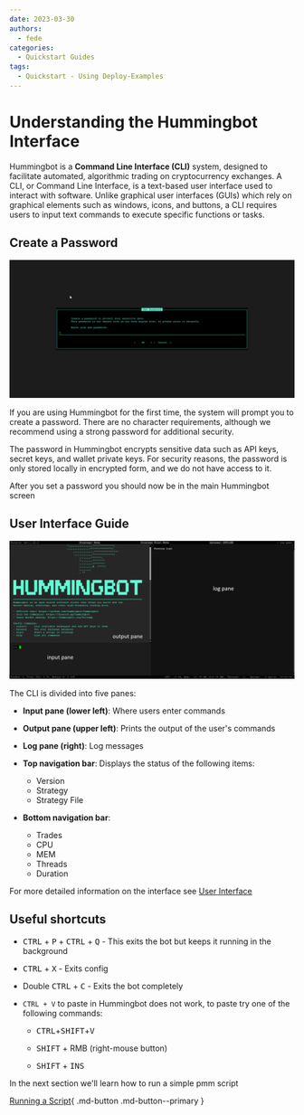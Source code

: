 ```yaml
---
date: 2023-03-30
authors:
  - fede
categories:
  - Quickstart Guides
tags:
  - Quickstart - Using Deploy-Examples
---
```


# Understanding the Hummingbot Interface

Hummingbot is a **Command Line Interface (CLI)** system, designed to facilitate automated, algorithmic trading on cryptocurrency exchanges. A CLI, or Command Line Interface, is a text-based user interface used to interact with software. Unlike graphical user interfaces (GUIs) which rely on graphical elements such as windows, icons, and buttons, a CLI requires users to input text commands to execute specific functions or tasks. 


## Create a Password

![Alt text](password.png)

If you are using Hummingbot for the first time, the system will prompt you to create a password. There are no character requirements, although we recommend using a strong password for additional security.

The password in Hummingbot encrypts sensitive data such as API keys, secret keys, and wallet private keys. For security reasons, the password is only stored locally in encrypted form, and we do not have access to it.

After you set a password you should now be in the main Hummingbot screen

## User Interface Guide


![Alt text](interface.png)

The CLI is divided into five panes:

* **Input pane (lower left)**: Where users enter commands

* **Output pane (upper left)**: Prints the output of the user's commands

* **Log pane (right)**: Log messages

* **Top navigation bar**: Displays the status of the following items:
    
    - Version 
    - Strategy
    - Strategy File 

* **Bottom navigation bar**: 

    - Trades
    - CPU
    - MEM
    - Threads
    - Duration

For more detailed information on the interface see [User Interface](../../../client/user-interface.md)

## Useful shortcuts    
      
- <kbd>CTRL</kbd> + <kbd>P</kbd> + <kbd>CTRL</kbd> + <kbd>Q</kbd> - This exits the bot but keeps it running in the background

- <kbd>CTRL</kbd> + <kbd>X</kbd> - Exits config

- Double <kbd>CTRL</kbd> + <kbd>C</kbd> - Exits the bot completely

- `CTRL + V` to paste in Hummingbot does not work, to paste try one of the following commands:

    - <kbd>CTRL</kbd>+<kbd>SHIFT</kbd>+<kbd>V</kbd>

    - <kbd>SHIFT</kbd> + RMB (right-mouse button)

    - <kbd>SHIFT</kbd> + <kbd>INS</kbd>


In the next section we'll learn how to run a simple pmm script

[Running a Script](2-run-script.md){ .md-button .md-button--primary }
